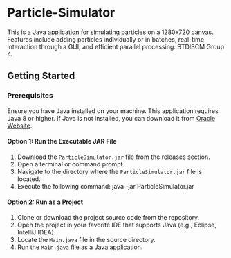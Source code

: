# Particle-Simulator
This is a Java application for simulating particles on a 1280x720 canvas. Features include adding particles individually or in batches, real-time interaction through a GUI, and efficient parallel processing.  STDISCM Group 4.

## Getting Started

### Prerequisites
Ensure you have Java installed on your machine. This application requires Java 8 or higher. If Java is not installed, you can download it from [Oracle Website](https://www.oracle.com/ph/java/technologies/downloads/).

#### Option 1: Run the Executable JAR File
1. Download the `ParticleSimulator.jar` file from the releases section.
2. Open a terminal or command prompt.
3. Navigate to the directory where the `ParticleSimulator.jar` file is located.
4. Execute the following command: java -jar ParticleSimulator.jar

#### Option 2: Run as a Project
1. Clone or download the project source code from the repository.
2. Open the project in your favorite IDE that supports Java (e.g., Eclipse, IntelliJ IDEA).
3. Locate the `Main.java` file in the source directory.
4. Run the `Main.java` file as a Java application.
